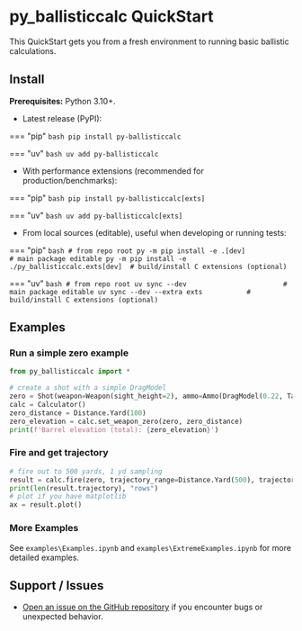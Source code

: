 # py_ballisticcalc QuickStart

This QuickStart gets you from a fresh environment to running basic ballistic calculations.

## Install

**Prerequisites:** Python 3.10+.

- Latest release (PyPI):

=== "pip"
    ```bash
    pip install py-ballisticcalc
    ```
    
=== "uv"
    ```bash
    uv add py-ballisticcalc
    ```

- With performance extensions (recommended for production/benchmarks):

=== "pip"
    ```bash
    pip install py-ballisticcalc[exts]
    ```
    
=== "uv"
    ```bash
    uv add py-ballisticcalc[exts]
    ```

- From local sources (editable), useful when developing or running tests:

=== "pip"
    ```bash
    # from repo root
    py -m pip install -e .[dev]                        # main package editable
    py -m pip install -e ./py_ballisticcalc.exts[dev]  # build/install C extensions (optional)
    ```

=== "uv"
    ```bash
    # from repo root
    uv sync --dev                        # main package editable
    uv sync --dev --extra exts           # build/install C extensions (optional)
    ```

## Examples

### Run a simple zero example

```python
from py_ballisticcalc import *

# create a shot with a simple DragModel
zero = Shot(weapon=Weapon(sight_height=2), ammo=Ammo(DragModel(0.22, TableG7), mv=Velocity.FPS(2600)))
calc = Calculator()
zero_distance = Distance.Yard(100)
zero_elevation = calc.set_weapon_zero(zero, zero_distance)
print(f'Barrel elevation (total): {zero_elevation}')
```

### Fire and get trajectory

```python
# fire out to 500 yards, 1 yd sampling
result = calc.fire(zero, trajectory_range=Distance.Yard(500), trajectory_step=Distance.Yard(1))
print(len(result.trajectory), "rows")
# plot if you have matplotlib
ax = result.plot()
```

### More Examples
See `examples\Examples.ipynb` and `examples\ExtremeExamples.ipynb` for more detailed examples.


## Support / Issues
- [Open an issue on the GitHub repository](https://github.com/o-murphy/py-ballisticcalc/issues) if you encounter bugs or unexpected behavior.
